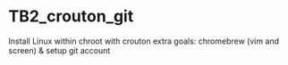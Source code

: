 # TB2_crouton_git
Install Linux within chroot with crouton extra goals: chromebrew (vim and screen)  &amp; setup git account 
